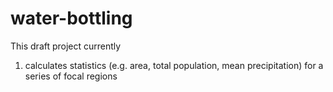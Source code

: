 # water-bottling

This draft project currently
1) calculates statistics (e.g. area, total population, mean precipitation) for a series of focal regions